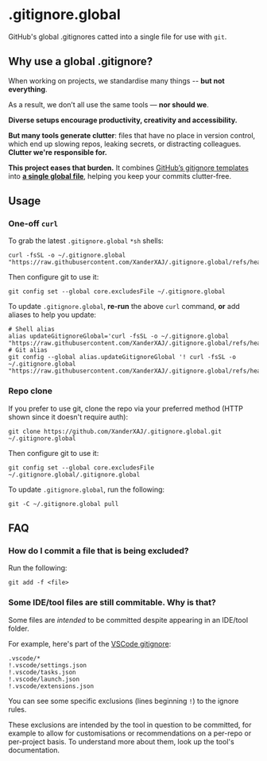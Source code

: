 # .gitignore.global

GitHub's global .gitignores catted into a single file for use with `git`.

## Why use a global .gitignore?

When working on projects, we standardise many things -- **but not everything**.

As a result, we don’t all use the same tools — **nor should we**.

**Diverse setups encourage productivity, creativity and accessibility.**

**But many tools generate clutter**: files that have no place in version control, which end up slowing repos, leaking secrets, or distracting colleagues.
**Clutter we're responsible for.**

**This project eases that burden.**
It combines [GitHub’s gitignore templates][gitignore] into [**a single global file**](.gitignore.global), helping you keep your commits clutter-free.

[gitignore]: https://github.com/github/gitignore

## Usage

### One-off `curl`

To grab the latest `.gitignore.global` `*sh` shells:

```shell
curl -fsSL -o ~/.gitignore.global "https://raw.githubusercontent.com/XanderXAJ/.gitignore.global/refs/heads/main/.gitignore.global"
```

Then configure git to use it:

```shell
git config set --global core.excludesFile ~/.gitignore.global
```

To update `.gitignore.global`, **re-run** the above `curl` command, **or** add aliases to help you update:

```shell
# Shell alias
alias updateGitignoreGlobal='curl -fsSL -o ~/.gitignore.global "https://raw.githubusercontent.com/XanderXAJ/.gitignore.global/refs/heads/main/.gitignore.global"'
# Git alias
git config --global alias.updateGitignoreGlobal '! curl -fsSL -o ~/.gitignore.global "https://raw.githubusercontent.com/XanderXAJ/.gitignore.global/refs/heads/main/.gitignore.global"'
```

### Repo clone

If you prefer to use git, clone the repo via your preferred method (HTTP shown since it doesn't require auth):

```shell
git clone https://github.com/XanderXAJ/.gitignore.global.git ~/.gitignore.global
```

Then configure git to use it:

```shell
git config set --global core.excludesFile ~/.gitignore.global/.gitignore.global
```

To update `.gitignore.global`, run the following:

```shell
git -C ~/.gitignore.global pull
```

## FAQ

### How do I commit a file that is being excluded?

Run the following:

```shell
git add -f <file>
```

### Some IDE/tool files are still commitable. Why is that?

Some files are _intended_ to be committed despite appearing in an IDE/tool folder.

For example, here's part of the [VSCode gitignore](https://github.com/github/gitignore/blob/main/Global/VisualStudioCode.gitignore):

```gitignore
.vscode/*
!.vscode/settings.json
!.vscode/tasks.json
!.vscode/launch.json
!.vscode/extensions.json
```

You can see some specific exclusions (lines beginning `!`) to the ignore rules.

These exclusions are intended by the tool in question to be committed, for example to allow for customisations or recommendations on a per-repo or per-project basis.
To understand more about them, look up the tool's documentation.
